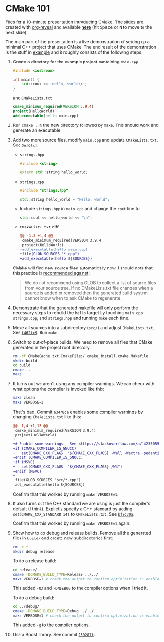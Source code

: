 # CMake 101

Files for a 10-minute presentation introducing CMake.  The slides are created with
[org-reveal] and available **[here][slides]** (hit <kbd>Space</kbd> or <kbd>N</kbd> to
move to the next slide).

The main part of the presentation is a live demonstration of setting up a minimal C++
project that uses CMake.  The end result of the demonstration is the stuff in
[example](/example/) and it roughly consists of the following steps.

1.  Create a directory for the example project containing `main.cpp`

    ```cpp
    #include <iostream>

    int main() {
        std::cout << "Hello, world\n";
    }
    ```

    and `CMakeLists.txt`

    ```cmake
    cmake_minimum_required(VERSION 3.9.4)
    project(HelloWorld)
    add_executable(hello main.cpp)
    ```
2.  Run `cmake .` in the new directory followed by `make`.  This should work and generate
    an executable.
3.  Add two more source files, modify `main.cpp` and update `CMakeLists.txt`.  See
    [`0af6fcf`][].
    *   `strings.hpp`

        ```cpp
        #include <string>

        extern std::string hello_world;
        ```

    *   `strings.cpp`

        ```cpp
        #include "strings.hpp"

        std::string hello_world = "Hello, world";
        ```
    *   Include `strings.hpp` in `main.cpp` and change the `cout` line to

        ```cpp
        std::cout << hello_world << "\n";
        ```
    *   `CMakeLists.txt` diff

        ```diff
        @@ -1,3 +1,4 @@
         cmake_minimum_required(VERSION 3.9.4)
         project(HelloWorld)
        -add_executable(hello main.cpp)
        +file(GLOB SOURCES "*.cpp")
        +add_executable(hello ${SOURCES})
        ```

    CMake will find new source files automatically now.  I should note that this practice
    is [recommended against](https://cmake.org/cmake/help/latest/command/file.html):
    >   We do not recommend using GLOB to collect a list of source files from your source
    >   tree. If no CMakeLists.txt file changes when a source is added or removed then the
    >   generated build system cannot know when to ask CMake to regenerate.

4.  Demonstrate that the generated makefile will only perform the necessary steps to
    rebuild the `hello` target by touching `main.cpp`, `strings.cpp`, and `strings.hpp`
    and running `make` each time.
5.  Move all sources into a subdirectory (`src/`) and adjust `CMakeLists.txt`.  See
    [`f462fc9`][].  Run `make`.
6.  Switch to out-of-place builds.  We need to remove all files that CMake generated in
    the project root directory.

    ```bash
    rm -rf CMakeCache.txt CmakeFiles/ cmake_install.cmake Makefile
    mkdir build
    cd build
    cmake ..
    make
    ```
7.  It turns out we aren't using any compiler warnings.  We can check with what options
    the compiler is invoked like this:

    ```bash
    make clean
    make VERBOSE=1
    ```

    That's bad.  Commit [`a3478ca`][] enables some compiler warnings by changing
    `CMakeLists.txt` like this:

    ```diff
    @@ -1,4 +1,13 @@
     cmake_minimum_required(VERSION 3.9.4)
     project(HelloWorld)
    +
    +# Enable some warnings.  See <https://stackoverflow.com/a/14235055>.
    +if (CMAKE_COMPILER_IS_GNUCC)
    +   set(CMAKE_CXX_FLAGS  "${CMAKE_CXX_FLAGS} -Wall -Wextra -pedantic")
    +endif (CMAKE_COMPILER_IS_GNUCC)
    +if (MSVC)
    +   set(CMAKE_CXX_FLAGS  "${CMAKE_CXX_FLAGS} /W4")
    +endif (MSVC)
    +
     file(GLOB SOURCES "src/*.cpp")
     add_executable(hello ${SOURCES})
    ```

    Confirm that this worked by running `make VERBOSE=1`.

8.  It also turns out the C++ standard we are using is just the compiler's default (I
    think).  Explictly specify a C++ standard by adding `set(CMAKE_CXX_STANDARD 14)` to
    `CMakeLists.txt`.  See [`bf5c30a`][].

    Confirm that this worked by running `make VERBOSE=1` again.

9.  Show how to do debug and release builds.  Remove all the generated files in `build/`
    and create new subdirectories first:

    ```bash
    rm -r *
    mkdir debug release
    ```

    To do a release build:

    ```bash
    cd release/
    cmake -DCMAKE_BUILD_TYPE=Release ../../
    make VERBOSE=1 # check the output to confirm optimization is enabled
    ```

    This added `-O3` and `-DNDEBUG` to the compiler options when I tried it.

    To do a debug build:

    ```bash
    cd ../debug/
    cmake -DCMAKE_BUILD_TYPE=Debug ../../
    make VERBOSE=1 # check the output to confirm optimization is enabled
    ```

    This added `-g` to the compiler options.

10. Use a Boost library.  See commit [`150287f`][].

[slides]: https://meribold.github.io/cmake-101/slides/slides.html
[org-reveal]: https://github.com/yjwen/org-reveal
[`0af6fcf`]: https://github.com/meribold/cmake-101/commit/0af6fcf7717153ad16d803b900c3bbc15bd81a81
[`f462fc9`]: https://github.com/meribold/cmake-101/commit/f462fc9a1179e2b63ae5e8a431ad7484872076ef
[`a3478ca`]: https://github.com/meribold/cmake-101/commit/a3478cab0e8aef17b4dce56fbb615e5c40a9052d
[`bf5c30a`]: https://github.com/meribold/cmake-101/commit/bf5c30ac4176d4d84cf9872e8b51f0f48c52d413
[`150287f`]: https://github.com/meribold/cmake-101/commit/150287f6585f8fdf2f7c64447cc239af7dbd78d2

<!-- vim: set tw=90 sts=-1 sw=4 et spell: -->
